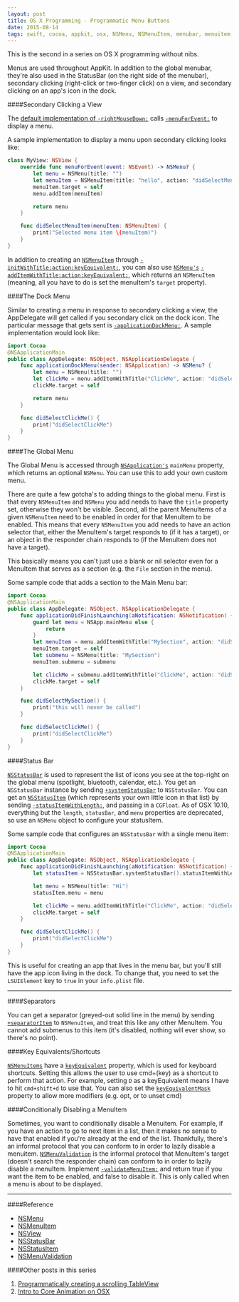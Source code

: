 ```yaml
---
layout: post
title: OS X Programming - Programmatic Menu Buttons
date: 2015-08-14
tags: swift, cocoa, appkit, osx, NSMenu, NSMenuItem, menubar, menuitem, programmatic
---
```


This is the second in a series on OS X programming without nibs.

Menus are used throughout AppKit. In addition to the global menubar, they're also used in the StatusBar (on the right side of the menubar), secondary clicking (right-click or two-finger click) on a view, and secondary clicking on an app's icon in the dock.

####Secondary Clicking a View

The [default implementation of `-rightMouseDown:`](https://developer.apple.com/library/mac/documentation/Cocoa/Reference/ApplicationKit/Classes/NSView_Class/index.html#//apple_ref/occ/instm/NSView/rightMouseDown:) calls [`-menuForEvent:`](https://developer.apple.com/library/mac/documentation/Cocoa/Reference/ApplicationKit/Classes/NSView_Class/index.html#//apple_ref/occ/instm/NSView/menuForEvent:) to display a menu.

A sample implementation to display a menu upon secondary clicking looks like:

```swift
class MyView: NSView {
    override func menuForEvent(event: NSEvent) -> NSMenu? {
        let menu = NSMenu(title: "")
        let menuItem = NSMenuItem(title: "hello", action: "didSelectMenuItem:", keyEquivalent: "")
        menuItem.target = self
        menu.addItem(menuItem)

        return menu
    }

    func didSelectMenuItem(menuItem: NSMenuItem) {
        print("Selected menu item \(menuItem)")
    }
}
```

In addition to creating an [`NSMenuItem`](https://developer.apple.com/library/mac/documentation/Cocoa/Reference/ApplicationKit/Classes/NSMenuItem_Class/index.html#//apple_ref/doc/c_ref/NSMenuItem) through [`-initWithTitle:action:keyEquivalent:`](https://developer.apple.com/library/mac/documentation/Cocoa/Reference/ApplicationKit/Classes/NSMenuItem_Class/index.html#//apple_ref/occ/instm/NSMenuItem/initWithTitle:action:keyEquivalent:), you can also use [`NSMenu's`](https://developer.apple.com/library/mac/documentation/Cocoa/Reference/ApplicationKit/Classes/NSMenu_Class/index.html#//apple_ref/doc/c_ref/NSMenu) [`-addItemWithTitle:action:keyEquivalent:`](https://developer.apple.com/library/mac/documentation/Cocoa/Reference/ApplicationKit/Classes/NSMenu_Class/index.html#//apple_ref/occ/instm/NSMenu/insertItemWithTitle:action:keyEquivalent:atIndex:), which returns an `NSMenuItem` (meaning, all you have to do is set the menuItem's `target` property).

####The Dock Menu

Similar to creating a menu in response to secondary clicking a view, the AppDelegate will get called if you secondary click on the dock icon. The particular message that gets sent is [`-applicationDockMenu:`](https://developer.apple.com/library/mac/documentation/Cocoa/Reference/NSApplicationDelegate_Protocol/index.html). A sample implementation would look like:

```swift
import Cocoa
@NSApplicationMain
public class AppDelegate: NSObject, NSApplicationDelegate {
    func applicationDockMenu(sender: NSApplication) -> NSMenu? {
        let menu = NSMenu(title: "")
        let clickMe = menu.addItemWithTitle("ClickMe", action: "didSelectClickMe", keyEquivalent: "C")
        clickMe.target = self

        return menu
    }

    func didSelectClickMe() {
        print("didSelectClickMe")
    }
}
```

####The Global Menu

The Global Menu is accessed through [`NSApplication's`](https://developer.apple.com/library/mac/documentation/Cocoa/Reference/ApplicationKit/Classes/NSApplication_Class/index.html) `mainMenu` property, which returns an optional `NSMenu`. You can use this to add your own custom menu.

There are quite a few gotcha's to adding things to the global menu. First is that every `NSMenuItem` and `NSMenu` you add needs to have the `title` property set, otherwise they won't be visible. Second, all the parent MenuItems of a given `NSMenuItem` need to be enabled in order for that MenuItem to be enabled. This means that every `NSMenuItem` you add needs to have an action selector that, either the MenuItem's target responds to (if it has a target), or an object in the responder chain responds to (if the MenuItem does not have a target).

This basically means you can't just use a blank or nil selector even for a MenuItem that serves as a section (e.g. the `File` section in the menu).

Some sample code that adds a section to the Main Menu bar:

```swift
import Cocoa
@NSApplicationMain
public class AppDelegate: NSObject, NSApplicationDelegate {
    func applicationDidFinishLaunching(aNotification: NSNotification) {
        guard let menu = NSApp.mainMenu else {
            return
        }
        let menuItem = menu.addItemWithTitle("MySection", action: "didSelectMySection", keyEquivalent: "")
        menuItem.target = self
        let submenu = NSMenu(title: "MySection")
        menuItem.submenu = submenu

        let clickMe = submenu.addItemWithTitle("ClickMe", action: "didSelectClickMe", keyEquivalent: "C")
        clickMe.target = self
    }

    func didSelectMySection() {
        print("this will never be called")
    }

    func didSelectClickMe() {
        print("didSelectClickMe")
    }
}
```

####Status Bar

[`NSStatusBar`](https://developer.apple.com/library/mac/documentation/Cocoa/Reference/ApplicationKit/Classes/NSStatusBar_Class/index.html) is used to represent the list of icons you see at the top-right on the global menu (spotlight, bluetooth, calendar, etc.). You get an `NSStatusBar` instance by sending [`+systemStatusBar`](https://developer.apple.com/library/mac/documentation/Cocoa/Reference/ApplicationKit/Classes/NSStatusBar_Class/index.html#//apple_ref/occ/clm/NSStatusBar/systemStatusBar) to `NSStatusBar`. You can get an [`NSStatusItem`](https://developer.apple.com/library/mac/documentation/Cocoa/Reference/ApplicationKit/Classes/NSStatusItem_Class/index.html#//apple_ref/doc/c_ref/NSStatusItem) (which represents your own little icon in that list) by sending [`-statusItemWithLength:`](https://developer.apple.com/library/mac/documentation/Cocoa/Reference/ApplicationKit/Classes/NSStatusBar_Class/index.html#//apple_ref/occ/instm/NSStatusBar/statusItemWithLength:), and passing in a `CGFloat`. As of OSX 10.10, everything but the `length`, `statusBar`, and `menu` properties are deprecated, so use an `NSMenu` object to configure your statusItem.

Some sample code that configures an `NSStatusBar` with a single menu item:

```swift
import Cocoa
@NSApplicationMain
public class AppDelegate: NSObject, NSApplicationDelegate {
    func applicationDidFinishLaunching(aNotification: NSNotification) {
        let statusItem = NSStatusBar.systemStatusBar().statusItemWithLength(40)

        let menu = NSMenu(title: "Hi")
        statusItem.menu = menu

        let clickMe = menu.addItemWithTitle("ClickMe", action: "didSelectClickMe", keyEquivalent: "C")
        clickMe.target = self        
    }

    func didSelectClickMe() {
        print("didSelectClickMe")
    }
}
```

This is useful for creating an app that lives in the menu bar, but you'll still have the app icon living in the dock. To change that, you need to set the `LSUIElement` key to `true` in your `info.plist` file.

---

####Separators

You can get a separator (greyed-out solid line in the menu) by sending [`+separatorItem`](https://developer.apple.com/library/mac/documentation/Cocoa/Reference/ApplicationKit/Classes/NSMenuItem_Class/index.html#//apple_ref/occ/clm/NSMenuItem/separatorItem) to `NSMenuItem`, and treat this like any other MenuItem. You cannot add submenus to this item (it's disabled, nothing will ever show, so there's no point).

####Key Equivalents/Shortcuts

[`NSMenuItems`](https://developer.apple.com/library/mac/documentation/Cocoa/Reference/ApplicationKit/Classes/NSMenuItem_Class/index.html#//apple_ref/doc/c_ref/NSMenuItem) have a [`keyEquivalent`](https://developer.apple.com/library/mac/documentation/Cocoa/Reference/ApplicationKit/Classes/NSMenuItem_Class/index.html#//apple_ref/occ/instm/NSMenuItem/setKeyEquivalent:) property, which is used for keyboard shortcuts. Setting this allows the user to use cmd+(key) as a shortcut to perform that action. For example, setting `D` as a keyEquivalent means I have to hit `cmd+shift+d` to use that. You can also set the [`keyEquivalentMask`](https://developer.apple.com/library/mac/documentation/Cocoa/Reference/ApplicationKit/Classes/NSMenuItem_Class/index.html#//apple_ref/occ/instm/NSMenuItem/setKeyEquivalentModifierMask:) property to allow more modifiers (e.g. opt, or to unset cmd)

####Conditionally Disabling a MenuItem

Sometimes, you want to conditionally disable a Menuitem. For example, if you have an action to go to next item in a list, then it makes no sense to have that enabled if you're already at the end of the list. Thankfully, there's an informal protocol that you can conform to in order to lazily disable a menuitem. [`NSMenuValidation`](https://developer.apple.com/library/mac/documentation/Cocoa/Reference/ApplicationKit/Protocols/NSMenuValidation_Protocol/index.html) is the informal protocol that MenuItem's target (doesn't search the responder chain) can conform to in order to lazily disable a menuItem. Implement [`-validateMenuItem:`](https://developer.apple.com/library/mac/documentation/Cocoa/Reference/ApplicationKit/Protocols/NSMenuValidation_Protocol/index.html#//apple_ref/occ/instm/NSObject/validateMenuItem:) and return true if you want the item to be enabled, and false to disable it. This is only called when a menu is about to be displayed.

---

####Reference
- [NSMenu](https://developer.apple.com/library/mac/documentation/Cocoa/Reference/ApplicationKit/Classes/NSMenu_Class/index.html#//apple_ref/doc/c_ref/NSMenu)
- [NSMenuItem](https://developer.apple.com/library/mac/documentation/Cocoa/Reference/ApplicationKit/Classes/NSMenuItem_Class/index.html#//apple_ref/doc/c_ref/NSMenuItem)
- [NSView](https://developer.apple.com/library/mac/documentation/Cocoa/Reference/ApplicationKit/Classes/NSView_Class/index.html#//apple_ref/occ/instm/NSView)
- [NSStatusBar](https://developer.apple.com/library/mac/documentation/Cocoa/Reference/ApplicationKit/Classes/NSStatusBar_Class/index.html)
- [NSStatusItem](https://developer.apple.com/library/mac/documentation/Cocoa/Reference/ApplicationKit/Classes/NSStatusItem_Class/index.html#//apple_ref/doc/c_ref/NSStatusItem)
- [NSMenuValidation](https://developer.apple.com/library/mac/documentation/Cocoa/Reference/ApplicationKit/Protocols/NSMenuValidation_Protocol/index.html)

####Other posts in this series
1. [Programmatically creating a scrolling TableView](/2015/08/08/osx-programming-programmatic-scrolling-tableview/)
2. [Intro to Core Animation on OSX](/2015/08/21/osx-programming-set-up-core-animation/)
